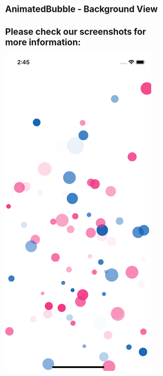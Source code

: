 # AnimatedBubble - Background View

# Please check our screenshots for more information:
![alt text](https://github.com/HemantDixit10/AnimatedBubble/blob/Development/ScreenShot1.png)
